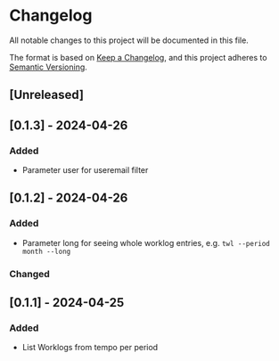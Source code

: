 # Changelog

All notable changes to this project will be documented in this file.

The format is based on [Keep a Changelog](https://keepachangelog.com/en/1.1.0/),
and this project adheres to [Semantic Versioning](https://semver.org/spec/v2.0.0.html).

## [Unreleased]

## [0.1.3] - 2024-04-26
### Added
- Parameter user for useremail filter

## [0.1.2] - 2024-04-26
### Added
- Parameter long for seeing whole worklog entries, e.g. `twl --period month --long `


### Changed

## [0.1.1] - 2024-04-25

### Added
- List Worklogs from tempo per period
